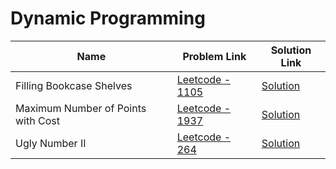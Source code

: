 # Dynamic Programming


| Name       | Problem Link                       | Solution Link                      |
|--------------------|------------------------------------|-----------------------------------|
| Filling Bookcase Shelves          | [Leetcode - 1105](https://leetcode.com/problems/filling-bookcase-shelves)                | [Solution](https://github.com/moinhameed27/Ultimate-DSA/blob/main/DP/Filling%20Bookcase%20Shelves.cpp)              |
| Maximum Number of Points with Cost          | [Leetcode - 1937](https://leetcode.com/problems/maximum-number-of-points-with-cost/description/)                | [Solution](https://github.com/moinhameed27/Ultimate-DSA/blob/main/DP/Maximum%20Number%20of%20Points%20with%20Cost.cpp)              |
| Ugly Number II         | [Leetcode - 264](https://leetcode.com/problems/ugly-number-ii/description/)                | [Solution](https://github.com/moinhameed27/Ultimate-DSA/blob/main/DP/Ugly%20Number%20II.cpp)              |
